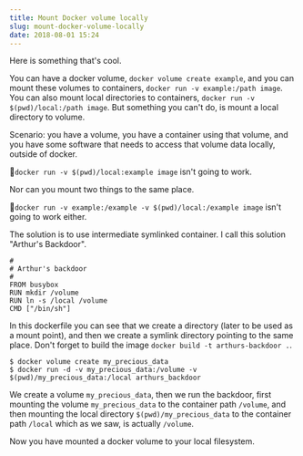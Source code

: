 ```yaml
---
title: Mount Docker volume locally
slug: mount-docker-volume-locally
date: 2018-08-01 15:24
---
```


Here is something that's cool.

You can have a docker volume, `docker volume create example`, and you can mount these volumes to containers, `docker run -v example:/path image`. You can also mount local directories to containers, `docker run -v $(pwd)/local:/path image`. But something you can't do, is mount a local directory to volume.

Scenario: you have a volume, you have a container using that volume, and you have some software that needs to access that volume data locally, outside of docker.

🚫`docker run -v $(pwd)/local:example image` isn't going to work.

Nor can you mount two things to the same place.

🚫`docker run -v example:/example -v $(pwd)/local:/example image` isn't going to work either.

The solution is to use intermediate symlinked container. I call this solution "Arthur's Backdoor".

```
#
# Arthur's backdoor
#
FROM busybox
RUN mkdir /volume
RUN ln -s /local /volume
CMD ["/bin/sh"]
```

In this dockerfile you can see that we create a directory (later to be used as a mount point), and then we create a symlink directory pointing to the same place. Don't forget to build the image `docker build -t arthurs-backdoor .`.

```
$ docker volume create my_precious_data
$ docker run -d -v my_precious_data:/volume -v $(pwd)/my_precious_data:/local arthurs_backdoor
```

We create a volume `my_precious_data`, then we run the backdoor, first mounting the volume `my_precious_data` to the container path `/volume`, and then mounting the local directory `$(pwd)/my_precious_data` to the container path `/local` which as we saw, is actually `/volume`.

Now you have mounted a docker volume to your local filesystem.
